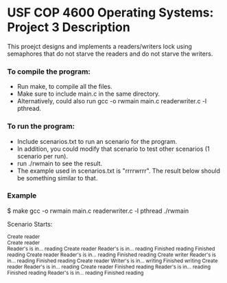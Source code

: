 # USF COP 4600 Operating Systems: Project 3 Description

This proejct designs and implements a readers/writers lock using semaphores that do not starve the readers and do not starve the writers.

### To compile the program:

- Run make, to compile all the files.
- Make sure to include main.c in the same directory.
- Alternatively, could also run gcc -o rwmain main.c readerwriter.c -l pthread.

### To run the program:

- Include scenarios.txt to run an scenario for the program.
- In addition, you could modify that scenario to test other scenarios (1 scenario per run). 
- run ./rwmain to see the result.
- The example used in scenarios.txt is "rrrrwrrr". The result below should be something similar to that.

### Example

$ make
gcc	-o	rwmain	main.c	readerwriter.c	-l	pthread
 ./rwmain

Scenario Starts:

<sup>
Create reader<br>
Create reader<br>
Reader's is in... reading
Create reader
Reader's is in... reading
Finished reading
Finished reading
Create reader
Reader's is in... reading
Finished reading
Create writer
Reader's is in... reading
Finished reading
Create reader
Writer's is in... writing
Finished writing
Create reader
Reader's is in... reading
Create reader
Finished reading
Reader's is in... reading
Finished reading
Reader's is in... reading
Finished reading
</sup>
